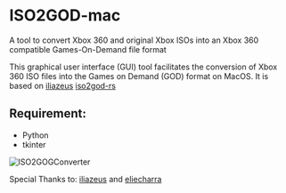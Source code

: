 # ISO2GOD-mac 
A tool to convert Xbox 360 and original Xbox ISOs into an Xbox 360 compatible Games-On-Demand file format

This graphical user interface (GUI) tool facilitates the conversion of Xbox 360 ISO files into the Games on Demand (GOD) format on MacOS. It is based on [iliazeus](https://github.com/iliazeus) [iso2god-rs](https://github.com/iliazeus/iso2god-rs) 

## Requirement:
- Python
- tkinter 

![ISO2GOGConverter](https://github.com/user-attachments/assets/a2894a89-8205-4fe6-ae89-a616b01d1991)

Special Thanks to: [iliazeus](https://github.com/iliazeus) and [eliecharra](https://github.com/eliecharra)

